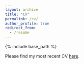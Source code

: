 ```yaml
---
layout: archive
title: "CV"
permalink: /cv/
author_profile: true
redirect_from:
  - /resume
---
```


{% include base_path %}

Please find my most recent CV [here](../files/CVs/ETIENNE_T_W_CV_20240911.pdf).

